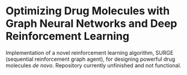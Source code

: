 # Optimizing Drug Molecules with Graph Neural Networks and Deep Reinforcement Learning
Implementation of a novel reinforcement learning algorithm, SURGE (sequential reinforcement graph agent), for designing powerful drug molecules *de novo*.
Repository currently unfinished and not functional.
